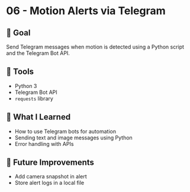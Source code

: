 # 06 - Motion Alerts via Telegram

## 🎯 Goal
Send Telegram messages when motion is detected using a Python script and the Telegram Bot API.

## 🧰 Tools
- Python 3
- Telegram Bot API
- `requests` library

## 🧠 What I Learned
- How to use Telegram bots for automation
- Sending text and image messages using Python
- Error handling with APIs

## 🚧 Future Improvements
- Add camera snapshot in alert
- Store alert logs in a local file
